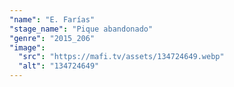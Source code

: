 ```yaml
---
"name": "E. Farías"
"stage_name": "Pique abandonado"
"genre": "2015_206"
"image":
  "src": "https://mafi.tv/assets/134724649.webp"
  "alt": "134724649"
---
```

